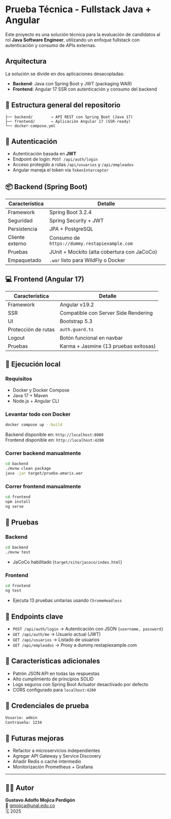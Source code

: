 # Prueba Técnica - Fullstack Java + Angular

Este proyecto es una solución técnica para la evaluación de candidatos al rol **Java Software Engineer**, utilizando un enfoque fullstack con autenticación y consumo de APIs externas.

## Arquitectura

La solución se divide en dos aplicaciones desacopladas:

- **Backend**: Java con Spring Boot y JWT (packaging WAR)
- **Frontend**: Angular 17 SSR con autenticación y consumo del backend

## 🧩 Estructura general del repositorio

```plaintext
├── backend/        → API REST con Spring Boot (Java 17)
├── frontend/       → Aplicación Angular 17 (SSR-ready)
└── docker-compose.yml

```

## 🔐 Autenticación

- Autenticación basada en **JWT**
- Endpoint de login: `POST /api/auth/login`
- Acceso protegido a rutas `/api/usuarios` y `/api/empleados`
- Angular maneja el token vía `TokenInterceptor`

## 📦 Backend (Spring Boot)

| Característica        | Detalle                                  |
|-----------------------|------------------------------------------|
| Framework             | Spring Boot 3.2.4                         |
| Seguridad             | Spring Security + JWT                    |
| Persistencia          | JPA + PostgreSQL                         |
| Cliente externo       | Consumo de `https://dummy.restapiexample.com` |
| Pruebas               | JUnit + Mockito (alta cobertura con JaCoCo) |
| Empaquetado           | `.war` listo para WildFly o Docker       |

## 💻 Frontend (Angular 17)

| Característica        | Detalle                                  |
|-----------------------|------------------------------------------|
| Framework             | Angular v19.2                            |
| SSR                   | Compatible con Server Side Rendering     |
| UI                    | Bootstrap 5.3                            |
| Protección de rutas   | `auth.guard.ts`                          |
| Logout                | Botón funcional en navbar                |
| Pruebas               | Karma + Jasmine (13 pruebas exitosas)    |

## 🚀 Ejecución local

### Requisitos

- Docker y Docker Compose
- Java 17 + Maven
- Node.js + Angular CLI

### Levantar todo con Docker

```bash
docker compose up --build
```

Backend disponible en: `http://localhost:8080`  
Frontend disponible en: `http://localhost:4200`

### Correr backend manualmente

```bash
cd backend
./mvnw clean package
java -jar target/prueba-amaris.war
```

### Correr frontend manualmente

```bash
cd frontend
npm install
ng serve
```

## 🧪 Pruebas

### Backend

```bash
cd backend
./mvnw test
```

- JaCoCo habilitado (`target/site/jacoco/index.html`)

### Frontend

```bash
cd frontend
ng test
```

- Ejecuta 13 pruebas unitarias usando `ChromeHeadless`

## 🧰 Endpoints clave

- `POST /api/auth/login` → Autenticación con JSON `{username, password}`
- `GET /api/auth/me` → Usuario actual (JWT)
- `GET /api/usuarios` → Listado de usuarios
- `GET /api/empleados` → Proxy a dummy.restapiexample.com

## 📌 Características adicionales

- Patrón JSON:API en todas las respuestas
- Alto cumplimiento de principios SOLID
- Logs seguros con Spring Boot Actuator desactivado por defecto
- CORS configurado para `localhost:4200`

## 📄 Credenciales de prueba

```txt
Usuario: admin
Contraseña: 1234
```

## 🧠 Futuras mejoras

- Refactor a microservicios independientes
- Agregar API Gateway y Service Discovery
- Añadir Redis o caché intermedio
- Monitorización Prometheus + Grafana

---

## 👨‍💻 Autor

**Gustavo Adolfo Mojica Perdigón**  
📧 gmojica@unal.edu.co  
🗓️ 2025